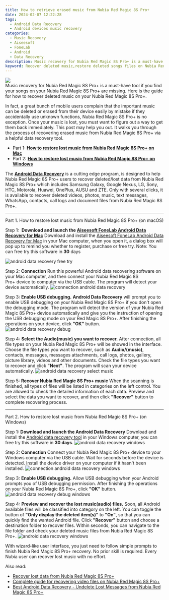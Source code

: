 ```yaml
---
title: How to retrieve erased music from Nubia Red Magic 8S Pro+
date: 2024-02-07 12:22:28
tags: 
  - Android Data Recovery
  - Android devices music recovery
categories: 
  - Music Recovery
  - Aiseesoft
  - FoneLab
  - Android
  - Data Recovery
description: Music recovery for Nubia Red Magic 8S Pro+ is a must-have tool if you find your songs on your Nubia Red Magic 8S Pro+ are missing. Here is the guide for how to recover deleted music on your Nubia Red Magic 8S Pro+.
keyword: Recover deleted music,restore deleted songs files on Nubia Red Magic 8S Pro+,broken Nubia Red Magic 8S Pro+ songs recovery solution,retrieve wiped music Nubia Red Magic 8S Pro+,undelete music from Nubia Red Magic 8S Pro+,Nubia Red Magic 8S Pro+ music recovery,how do i recover music on Nubia Red Magic 8S Pro+,how to retrieve deleted music from my Nubia Red Magic 8S Pro+,recover song from Nubia Red Magic 8S Pro+,how to restore your files from Nubia Red Magic 8S Pro+,Nubia Red Magic 8S Pro+ reset but recover song,how to recover music on Nubia Red Magic 8S Pro+
---
```


<img src="https://img0mobiles.techidaily.com/images/best-assets/devices/nubia/nubia-red-magic-8s-proplus/5.jpg" class="atpl-imgstyle"  />

<div class="atpl-content atpl-for-fonelab-android recover-music">

<div class="atpl-post-description-part-1">
Music recovery for Nubia Red Magic 8S Pro+ is a must-have tool if you find your songs on your Nubia Red Magic 8S Pro+ are missing. Here is the guide for how to recover deleted music on your Nubia Red Magic 8S Pro+.
</div>



<div class="atpl-post-description-part-2">
<div class="tpl-content-sub-paragraph-normal">
  <p>
      In fact, a great bunch of mobile users complain that the important music can be deleted or erased from their device easily by mistake if they accidentally use unknown functions, Nubia Red Magic 8S Pro+ is no exception. Once your music is lost, you must want to figure out a way to get them back immediately. This post may help you out. It walks you through the process of recovering erased music from Nubia Red Magic 8S Pro+ via a helpful data recovery tool.
  </p>
</div>
</div>

<ul>
  <li>Part 1: <strong><a href="#p1">How to restore lost music from Nubia Red Magic 8S Pro+ on Mac</a></strong></li>
  <li>Part 2: <strong><a href="#p2">How to restore lost music from Nubia Red Magic 8S Pro+ on Windows</a></strong></li>
</ul>


<div class="atpl-post-description-part-3">
<div class="tpl-content-sub-paragraph-normal">
  <p>
      The <a href="https://tools.techidaily.com/aiseesoft-android-data-recovery/" target="_blank" rel="noopener"><strong>Android Data Recovery</strong></a> is a cutting edge program, is designed to help Nubia Red Magic 8S Pro+ users to recover deleted/lost data from Nubia Red Magic 8S Pro+ which includes Samsung Galaxy, Google Nexus, LG, Sony, HTC, Motorola, Huawei, OnePlus, AUSU and ZTE. Only with several clicks, it is available to recover deleted videos, photos, music, text messages, WhatsApp, contacts, call logs and document files from Nubia Red Magic 8S Pro+.
  </p>
</div>
</div>



<!-- Part 1 -->
<a id="p1" name="p1" ></a><hr>

<div>
  <span class="atpl-step-part-style">Part 1. How to restore lost music from Nubia Red Magic 8S Pro+ (on macOS)</span>
</div>

<span class="atpl-stepstyle-a"><span>Step 1: </span></span> <strong>Download and launch the <a href="https://tools.techidaily.com/aiseesoft-android-data-recovery-for-mac/" target="_blank" rel="noopener">Aiseesoft FoneLab Android Data Recovery for Mac</a></strong>
Download and install the <a href="https://tools.techidaily.com/aiseesoft-android-data-recovery-for-mac/" target="_blank" rel="noopener">Aiseesoft FoneLab Android Data Recovery for Mac</a> in your Mac computer, when you open it, a dialog box will pop up to remind you whether to register, purchase or free try.
Note: You can free try this software in <strong>30</strong> days

<img src="https://tools.techidaily.com/images/apps/aiseesoft/android-data-recovery/mac-free-try.png" class="atpl-imgstyle" alt="android data recovery free try" />

<span class="atpl-stepstyle-a"><span>Step 2: </span></span> <strong>Connection</strong>
Run this powerful Android data recovering software on your Mac computer, and then connect your Nubia Red Magic 8S Pro+ device to computer via the USB cable. The program will detect your device automatically.
<img src="https://tools.techidaily.com/images/apps/aiseesoft/android-data-recovery/mac-connection-interface.jpg" class="atpl-imgstyle" alt="connection android data recovery" />

<span class="atpl-stepstyle-a"><span>Step 3: </span></span> <strong>Enable USB debugging.</strong>
<strong>Android Data Recovery</strong> will prompt you to enable USB debugging on your Nubia Red Magic 8S Pro+ if you don't open the debugging mode. The program will detect the version of your Nubia Red Magic 8S Pro+ device automatically and give you the instruction of opening the USB debugging mode on your Red Magic 8S Pro+. After finishing the operations on your device, click <strong>"OK"</strong> button.
<img src="https://tools.techidaily.com/images/apps/aiseesoft/android-data-recovery/mac-android-usb-debug.jpg"  class="atpl-imgstyle" alt="android data recovery debug" />

<span class="atpl-stepstyle-a"><span>Step 4: </span></span> <strong>Select the Audio(music) you want to recover.</strong>
After connection, all file types on your Nubia Red Magic 8S Pro+ will be showed in the interface. Choose the file types you want to recover, such as <strong>Audio/(music)</strong>, contacts, messages, messages attachments, call logs, photos, gallery, picture library, videos and other documents. Check the file types you want to recover and click <b>"Next"</b>. The program will scan your device automatically.
<img src="https://tools.techidaily.com/images/apps/aiseesoft/android-data-recovery/mac-choose-type-music.jpg" class="atpl-imgstyle" alt="android data recovery select music" />

<span class="atpl-stepstyle-a"><span>Step 5: </span></span> <strong>Recover Nubia Red Magic 8S Pro+ music</strong>
When the scanning is finished, all types of files will be listed in categories on the left control. You are allowed to check the detailed information of each data. Preview and select the data you want to recover, and then click <b>"Recover"</b> button to complete recovering process.


<a id="p2" name="p2"></a><hr>

<!-- Part 2 -->
<div>
  <span class="atpl-step-part-style">Part 2. How to restore lost music from Nubia Red Magic 8S Pro+ (on Windows)</span>
</div>

<span class="atpl-stepstyle-a"><span>Step 1: </span></span> <strong>Download and launch the Android Data Recovery</strong>
Download and install the <a href="https://tools.techidaily.com/aiseesoft-android-data-recovery-for-win/" target="_blank" rel="noopener">Android data recovery tool</a> in your Windows computer, you can free try this software in <b>30 days</b>.
<img src="https://tools.techidaily.com/images/apps/aiseesoft/android-data-recovery/win-start-interface.png"  class="atpl-imgstyle" alt="android data recovery windows" />

<span class="atpl-stepstyle-a"><span>Step 2: </span></span> <strong>Connection</strong>
Connect your Nubia Red Magic 8S Pro+ device to your Windows computer via the USB cable. Wait for seconds before the device is detected. Install the device driver on your computer if it hasn't been installed.
<img src="https://tools.techidaily.com/images/apps/aiseesoft/android-data-recovery/win-connection-interface.png" class="atpl-imgstyle" alt="connection android data recovery windows" />

<span class="atpl-stepstyle-a"><span>Step 3: </span></span> <strong>Enable USB debugging.</strong>
Allow USB debugging when your Android prompts you of USB debugging permission. After finishing the operations on your Nubia Red Magic 8S Pro+, click <b>"OK"</b> button.
<img src="https://tools.techidaily.com/images/apps/aiseesoft/android-data-recovery/win-android-usb-debug.png" class="atpl-imgstyle" alt="android data recovery debug windows" />

<span class="atpl-stepstyle-a"><span>Step 4: </span></span> <strong>Preview and recover the lost music(audio) files.</strong>
Soon, all Android available files will be classified into category on the left. You can toggle the button of <b>"Only display the deleted item(s)"</b> to <b>"On"</b>, so that you can quickly find the wanted Android file. Click <b>"Recover"</b> button and choose a destination folder to recover files. Within seconds, you can navigate to the file folder and check your deleted music files from Nubia Red Magic 8S Pro+.
<img src="https://tools.techidaily.com/images/apps/aiseesoft/android-data-recovery/win-recover-music.jpg" class="atpl-imgstyle" alt="android data recovery windows" />

<div class="atpl-post-description-part-4">
<div class="tpl-content-sub-paragraph-normal">
  <p>
    With wizard-like user interface, you just need to follow simple prompts to finish Nubia Red Magic 8S Pro+ recovery. No prior skill is required. Every Nubia user can recover lost music with no effort.
  </p>
</div>
</div>


<ins class="adsbygoogle"
     style="display:block"
     data-ad-client="ca-pub-7571918770474297"
     data-ad-slot="8358498916"
     data-ad-format="auto"
     data-full-width-responsive="true"></ins>

<span class="atpl-alsoreadstyle">Also read:</span>
<div><ul>
<li><a href="/recover-lost-data-from-nubia-red-magic-8s-proplus-by-fonelab-android-recover-data/" target="_blank" rel="noopener"><u>Recover lost data from Nubia Red Magic 8S Pro+</u></a></li>
<li><a href="/complete-guide-for-recovering-video-files-on-nubia-red-magic-8s-proplus-by-fonelab-android-recover-video/" target="_blank" rel="noopener"><u>Complete guide for recovering video files on Nubia Red Magic 8S Pro+</u></a></li>
<li><a href="/best-android-data-recovery-undelete-lost-messages-from-nubia-red-magic-8s-proplus-by-fonelab-android-recover-messages/" target="_blank" rel="noopener"><u>Best Android Data Recovery - Undelete Lost Messages from Nubia Red Magic 8S Pro+</u></a></li>
</ul></div>

</div>